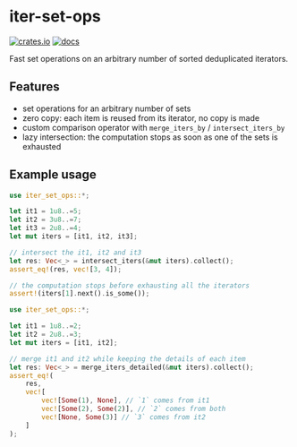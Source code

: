 # iter-set-ops

[![crates.io](https://img.shields.io/crates/v/iter-set-ops)](https://crates.io/crates/iter-set-ops)
[![docs](https://img.shields.io/docsrs/iter-set-ops)](https://docs.rs/iter-set-ops)

Fast set operations on an arbitrary number of sorted deduplicated iterators.

## Features

- set operations for an arbitrary number of sets
- zero copy: each item is reused from its iterator, no copy is made
- custom comparison operator with `merge_iters_by` / `intersect_iters_by`
- lazy intersection: the computation stops as soon as one of the sets is exhausted

## Example usage

```rs
use iter_set_ops::*;

let it1 = 1u8..=5;
let it2 = 3u8..=7;
let it3 = 2u8..=4;
let mut iters = [it1, it2, it3];

// intersect the it1, it2 and it3
let res: Vec<_> = intersect_iters(&mut iters).collect();
assert_eq!(res, vec![3, 4]);

// the computation stops before exhausting all the iterators
assert!(iters[1].next().is_some());
```

```rs
use iter_set_ops::*;

let it1 = 1u8..=2;
let it2 = 2u8..=3;
let mut iters = [it1, it2];

// merge it1 and it2 while keeping the details of each item
let res: Vec<_> = merge_iters_detailed(&mut iters).collect();
assert_eq!(
    res,
    vec![
        vec![Some(1), None], // `1` comes from it1
        vec![Some(2), Some(2)], // `2` comes from both
        vec![None, Some(3)] // `3` comes from it2
    ]
);
```
